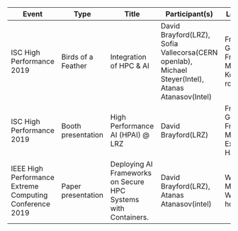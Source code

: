 
|__Event__|__Type__|__Title__|__Participant(s)__|__Location__|__Time__|__Link__|__Notes__|
|---------|---------|--------|------------------|------------|--------|--------|---------|
|ISC High Performance 2019|Birds of a Feather|Integration of HPC & AI|David Brayford(LRZ), Sofia Vallecorsa(CERN openlab), Michael Steyer(Intel), Atanas Atanasov(Intel)|Frankfurt, Germany, Frankfurt Messe, Konstant room|Tuesday June 18, 11:30-12:30|https://2019.isc-program.com/presentation/?id=bof111&sess=sess190|
|ISC High Performance 2019|Booth presentation|High Performance AI (HPAI) @ LRZ|David Brayford(LRZ)|Frankfurt, Germany, Frankfurt Messe, Exhibition Hall|Tuesday June 18, 16:00-16:20||
|IEEE High Performance Extreme Computing Conference 2019|Paper presentation|Deploying AI Frameworks on Secure HPC Systems with Containers.|David Brayford(LRZ), Atanas Atanasov(intel)|Waltham, MA, USA, Westin hotel|Thursday September 26, 10:00-12:00||
